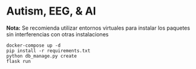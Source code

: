 # Autism, EEG, & AI

**Nota:** Se recomienda utilizar entornos virtuales para instalar los paquetes sin interferencias con otras instalaciones



```
docker-compose up -d
pip install -r requirements.txt
python db_manage.py create
flask run
```